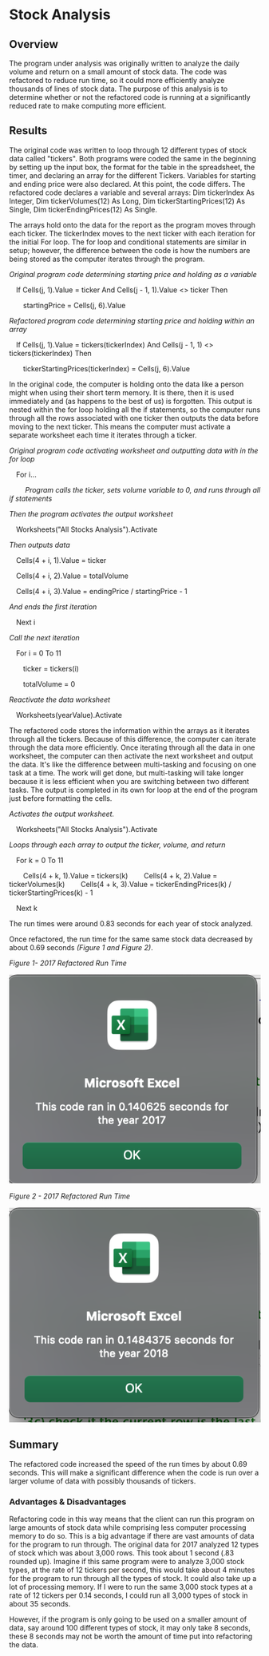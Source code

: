 # Stock Analysis

## Overview
The program under analysis was originally written to analyze the daily volume and return on a small amount of stock data. The code was refactored to reduce run time, so it could more efficiently analyze thousands of lines of stock data. The purpose of this analysis is to determine whether or not the refactored code is running at a significantly reduced rate to make computing more efficient.

## Results
The original code was written to loop through 12 different types of stock data called "tickers". Both programs were coded the same in the beginning by setting up the input box, the format for the table in the spreadsheet, the timer, and declaring an array for the different Tickers. Variables for starting and ending price were also declared. At this point, the code differs. The refactored code declares a variable and several arrays: Dim tickerIndex As Integer, Dim tickerVolumes(12) As Long, Dim tickerStartingPrices(12) As Single, Dim tickerEndingPrices(12) As Single. 

The arrays hold onto the data for the report as the program moves through each ticker. The tickerIndex moves to the next ticker with each iteration for the initial For loop. The for loop and conditional statements are similar in setup; however, the difference between the code is how the numbers are being stored as the computer iterates through the program. 

*Original program code determining starting price and holding as a variable*

&emsp;If Cells(j, 1).Value = ticker And Cells(j - 1, 1).Value <> ticker Then

&emsp;&emsp;startingPrice = Cells(j, 6).Value

*Refactored program code determining starting price and holding within an array*

&emsp;If Cells(j, 1).Value = tickers(tickerIndex) And Cells(j - 1, 1) <> tickers(tickerIndex) Then

&emsp;&emsp;tickerStartingPrices(tickerIndex) = Cells(j, 6).Value

In the original code, the computer is holding onto the data like a person might when using their short term memory. It is there, then it is used immediately and (as happens to the best of us) is forgotten. This output is nested within the for loop holding all the if statements, so the computer runs through all the rows associated with one ticker then outputs the data before moving to the next ticker. This means the computer must activate a separate worksheet each time it iterates through a ticker.

*Original program code activating worksheet and outputting data with in the for loop*

&emsp;For i...

&emsp;&emsp; *Program calls the ticker, sets volume variable to 0, and runs through all if statements*

*Then the program activates the output worksheet*

&emsp;Worksheets("All Stocks Analysis").Activate

*Then outputs data*

&emsp;Cells(4 + i, 1).Value = ticker

&emsp;Cells(4 + i, 2).Value = totalVolume

&emsp;Cells(4 + i, 3).Value = endingPrice / startingPrice - 1

*And ends the first iteration*

&emsp;Next i

*Call the next iteration*

&emsp;For i = 0 To 11

&emsp;&emsp;ticker = tickers(i)

&emsp;&emsp;totalVolume = 0
            
*Reactivate the data worksheet*

&emsp;Worksheets(yearValue).Activate

The refactored code stores the information within the arrays as it iterates through all the tickers. Because of this difference, the computer can iterate through the data more efficiently. Once iterating through all the data in one worksheet, the computer can then activate the next worksheet and output the data. It's like the difference between multi-tasking and focusing on one task at a time. The work will get done, but multi-tasking will take longer because it is less efficient when you are switching between two different tasks. The output is completed in its own for loop at the end of the program just before formatting the cells.

*Activates the output worksheet.*

&emsp;Worksheets("All Stocks Analysis").Activate

*Loops through each array to output the ticker, volume, and return*

&emsp;For k = 0 To 11
        
&emsp;&emsp;Cells(4 + k, 1).Value = tickers(k)
&emsp;&emsp;Cells(4 + k, 2).Value = tickerVolumes(k)
&emsp;&emsp;Cells(4 + k, 3).Value = tickerEndingPrices(k) / tickerStartingPrices(k) - 1

&emsp;Next k

The run times were around 0.83 seconds for each year of stock analyzed.
 
Once refactored, the run time for the same same stock data decreased by about 0.69 seconds *(Figure 1 and Figure 2)*.

*Figure 1- 2017 Refactored Run Time*

![2017_Refactored_Run_Time](https://github.com/jisellejones/stock-analysis/blob/main/Resources/VBA_Challenge_2017.png)

*Figure 2 - 2017 Refactored Run Time*

![2018_Refactored_Run_Time](https://github.com/jisellejones/stock-analysis/blob/main/Resources/VBA_Challenge_2018.png)


## Summary
The refactored code increased the speed of the run times by about 0.69 seconds. This will make a significant difference when the code is run over a larger volume of data with possibly thousands of tickers.

### Advantages & Disadvantages
Refactoring code in this way means that the client can run this program on large amounts of stock data while comprising less computer processing memory to do so. This is a big advantage if there are vast amounts of data for the program to run through. The original data for 2017 analyzed 12 types of stock which was about 3,000 rows. This took about 1 second (.83 rounded up). Imagine if this same program were to analyze 3,000 stock types, at the rate of 12 tickers per second, this would take about 4 minutes for the program to run through all the types of stock. It could also take up a lot of processing memory. If I were to run the same 3,000 stock types at a rate of 12 tickers per 0.14 seconds, I could run all 3,000 types of stock in about 35 seconds.

However, if the program is only going to be used on a smaller amount of data, say around 100 different types of stock, it may only take 8 seconds, these 8 seconds may not be worth the amount of time put into refactoring the data.
